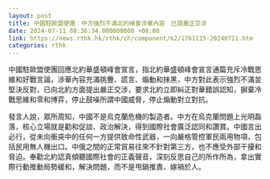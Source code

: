 ```yaml
---
layout: post
title: 中國駐歐盟使團︰中方強烈不滿北約峰會涉華內容　已提嚴正交涉
date: 2024-07-11 08:36:34.000000000 +08:00
link: https://news.rthk.hk/rthk/ch/component/k2/1761115-20240711.htm
categories: rthk
---
```


中國駐歐盟使團回應北約華盛頓峰會宣言，指北約華盛頓峰會宣言通篇充斥冷戰思維和好戰言論，涉華內容充滿挑釁、謊言、煽動和抹黑，中方對此表示強烈不滿並堅決反對，已向北約方面提出嚴正交涉，要求北約立即糾正對華錯誤認知，摒棄冷戰思維和零和博弈，停止鼓噪所謂中國威脅，停止煽動對立對抗。

發言人說，眾所周知，中國不是烏克蘭危機的製造者。中方在烏克蘭問題上光明磊落，核心立場就是勸和促談、政治解決，得到國際社會廣泛認同和讚賞。中國言出必行，從未向衝突中的任何一方提供致命性武器，一向嚴格管控軍民兩用物項，包括民用無人機出口。中俄之間的正常貿易往來不針對第三方，也不應受外部干擾和脅迫。奉勸北約認真傾聽國際社會的正義聲音，深刻反思自己的所作所為，拿出實際行動推動局勢緩和，解決問題，而不是甩鍋推責、嫁禍於人。
